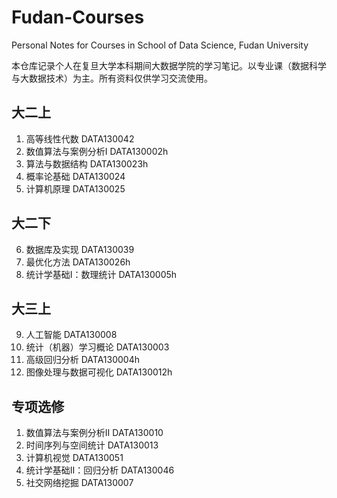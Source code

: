 # Fudan-Courses

Personal Notes for Courses in School of Data Science, Fudan University

本仓库记录个人在复旦大学本科期间大数据学院的学习笔记。以专业课（数据科学与大数据技术）为主。所有资料仅供学习交流使用。

## 大二上
1. 高等线性代数 DATA130042
2. 数值算法与案例分析I DATA130002h
3. 算法与数据结构 DATA130023h
4. 概率论基础 DATA130024
5. 计算机原理 DATA130025

## 大二下 
6. 数据库及实现 DATA130039
7. 最优化方法 DATA130026h
8. 统计学基础I：数理统计 DATA130005h

## 大三上
9. 人工智能 DATA130008
10. 统计（机器）学习概论 DATA130003
11. 高级回归分析 DATA130004h
12. 图像处理与数据可视化 DATA130012h

## 专项选修
1. 数值算法与案例分析II DATA130010
2. 时间序列与空间统计 DATA130013
3. 计算机视觉 DATA130051
4. 统计学基础II：回归分析 DATA130046
5. 社交网络挖掘 DATA130007
